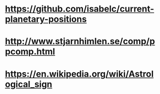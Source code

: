 

# https://github.com/isabelc/current-planetary-positions

# http://www.stjarnhimlen.se/comp/ppcomp.html


# https://en.wikipedia.org/wiki/Astrological_sign